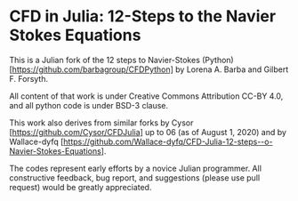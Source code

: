 # CFD in Julia: 12-Steps to the Navier Stokes Equations

This is a Julian fork of the 12 steps to Navier-Stokes (Python) [https://github.com/barbagroup/CFDPython] by Lorena A. Barba and Gilbert F. Forsyth. 

All content of that work is under Creative Commons Attribution CC-BY 4.0, and all python code is under BSD-3 clause. 

This work also derives from similar forks by Cysor [https://github.com/Cysor/CFDJulia] up to 06 (as of August 1, 2020) and by Wallace-dyfq [https://github.com/Wallace-dyfq/CFD-Julia-12-steps--o-Navier-Stokes-Equations].

The codes represent early efforts by a novice Julian programmer.  All constructive feedback, bug report, and suggestions (please use pull request) would be greatly appreciated.
